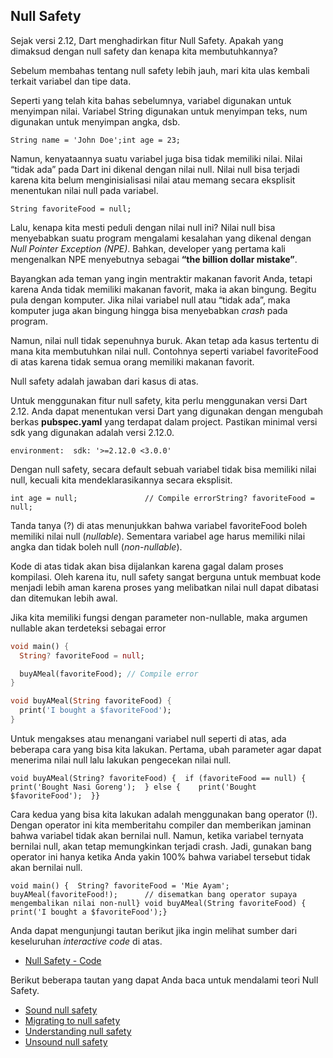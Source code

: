 ## Null Safety

Sejak versi 2.12, Dart menghadirkan fitur Null Safety. Apakah yang dimaksud dengan null safety dan kenapa kita membutuhkannya?

Sebelum membahas tentang null safety lebih jauh, mari kita ulas kembali terkait variabel dan tipe data.

Seperti yang telah kita bahas sebelumnya, variabel digunakan untuk menyimpan nilai. Variabel String digunakan untuk menyimpan teks, num digunakan untuk menyimpan angka, dsb.

```
String name = 'John Doe';int age = 23;
```

Namun, kenyataannya suatu variabel juga bisa tidak memiliki nilai. Nilai “tidak ada” pada Dart ini dikenal dengan nilai null. Nilai null bisa terjadi karena kita belum menginisialisasi nilai atau memang secara eksplisit menentukan nilai null pada variabel.

```
String favoriteFood = null;
```

Lalu, kenapa kita mesti peduli dengan nilai null ini? Nilai null bisa menyebabkan suatu program mengalami kesalahan yang dikenal dengan _Null Pointer Exception (NPE)_. Bahkan, developer yang pertama kali mengenalkan NPE menyebutnya sebagai **“the billion dollar mistake”**.

Bayangkan ada teman yang ingin mentraktir makanan favorit Anda, tetapi karena Anda tidak memiliki makanan favorit, maka ia akan bingung. Begitu pula dengan komputer. Jika nilai variabel null atau “tidak ada”, maka komputer juga akan bingung hingga bisa menyebabkan _crash_ pada program.

Namun, nilai null tidak sepenuhnya buruk. Akan tetap ada kasus tertentu di mana kita membutuhkan nilai null. Contohnya seperti variabel favoriteFood di atas karena tidak semua orang memiliki makanan favorit.

Null safety adalah jawaban dari kasus di atas.

Untuk menggunakan fitur null safety, kita perlu menggunakan versi Dart 2.12. Anda dapat menentukan versi Dart yang digunakan dengan mengubah berkas **pubspec.yaml** yang terdapat dalam project. Pastikan minimal versi sdk yang digunakan adalah versi 2.12.0.

```
environment:  sdk: '>=2.12.0 <3.0.0'
```

Dengan null safety, secara default sebuah variabel tidak bisa memiliki nilai null, kecuali kita mendeklarasikannya secara eksplisit.

```
int age = null;               // Compile errorString? favoriteFood = null;
```

Tanda tanya (?) di atas menunjukkan bahwa variabel favoriteFood boleh memiliki nilai null (_nullable_). Sementara variabel age harus memiliki nilai angka dan tidak boleh null (_non-nullable_).

Kode di atas tidak akan bisa dijalankan karena gagal dalam proses kompilasi. Oleh karena itu, null safety sangat berguna untuk membuat kode menjadi lebih aman karena proses yang melibatkan nilai null dapat dibatasi dan ditemukan lebih awal.

Jika kita memiliki fungsi dengan parameter non-nullable, maka argumen nullable akan terdeteksi sebagai  error

```dart
void main() {
  String? favoriteFood = null;

  buyAMeal(favoriteFood); // Compile error
}

void buyAMeal(String favoriteFood) {
  print('I bought a $favoriteFood');
}
```

Untuk mengakses atau menangani variabel null seperti di atas, ada beberapa cara yang bisa kita lakukan. Pertama, ubah parameter agar dapat menerima nilai null lalu lakukan pengecekan nilai null.

```
void buyAMeal(String? favoriteFood) {  if (favoriteFood == null) {    print('Bought Nasi Goreng');  } else {    print('Bought $favoriteFood');  }}
```

Cara kedua yang bisa kita lakukan adalah menggunakan bang operator (!). Dengan operator ini kita memberitahu compiler dan memberikan jaminan bahwa variabel tidak akan bernilai null. Namun, ketika variabel ternyata bernilai null, akan tetap memungkinkan terjadi crash. Jadi, gunakan bang operator ini hanya ketika Anda yakin 100% bahwa variabel tersebut tidak akan bernilai null.

```
void main() {  String? favoriteFood = 'Mie Ayam';      buyAMeal(favoriteFood!);      // disematkan bang operator supaya mengembalikan nilai non-null} void buyAMeal(String favoriteFood) {  print('I bought a $favoriteFood');}
```

Anda dapat mengunjungi tautan berikut jika ingin melihat sumber dari keseluruhan _interactive code_ di atas.

- [Null Safety - Code](https://github.com/dicodingacademy/a191-dart-code/tree/main/03_dart_fundamental/11_constants_and_final "‌")

Berikut beberapa tautan yang dapat Anda baca untuk mendalami teori Null Safety.

- [Sound null safety](https://dart.dev/null-safety "‌")
- [Migrating to null safety](https://dart.dev/null-safety/migration-guide "‌")
- [Understanding null safety](https://dart.dev/null-safety/understanding-null-safety "‌")
- [Unsound null safety](https://dart.dev/null-safety/unsound-null-safety "‌")